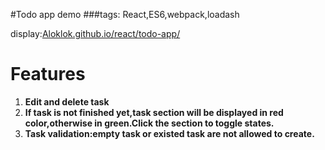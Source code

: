 #Todo app demo
###tags: React,ES6,webpack,loadash

display:[Aloklok.github.io/react/todo-app/](http://Aloklok.github.io/react/todo-app/)
# Features
1. **Edit and delete task**
1. **If task is not finished yet,task section will be displayed in red color,otherwise  in green.Click the section to toggle states.**
1. **Task validation:empty task or existed task are not allowed to create.**
